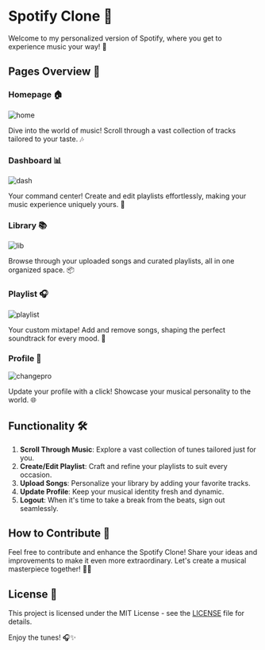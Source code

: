 # Spotify Clone 🎵

Welcome to my personalized version of Spotify, where you get to experience music your way! 🚀

## Pages Overview 📄

### Homepage 🏠
![home](https://github.com/Sakthi-Vikkraman/Spotify-Clone/assets/92562489/050295d4-1db7-49a0-b43b-efd10ade5432)

Dive into the world of music! Scroll through a vast collection of tracks tailored to your taste. 🎶

### Dashboard 📊
![dash](https://github.com/Sakthi-Vikkraman/Spotify-Clone/assets/92562489/7d0fad86-3523-4c24-9d84-50ce10cedc8f)

Your command center! Create and edit playlists effortlessly, making your music experience uniquely yours. 🎉

### Library 📚
![lib](https://github.com/Sakthi-Vikkraman/Spotify-Clone/assets/92562489/c563f583-acfb-4065-aeb1-80cd454dacdb)

Browse through your uploaded songs and curated playlists, all in one organized space. 📦

### Playlist 🎧
![playlist](https://github.com/Sakthi-Vikkraman/Spotify-Clone/assets/92562489/49e8a123-53b7-4865-afa2-c5dce7a4084c)

Your custom mixtape! Add and remove songs, shaping the perfect soundtrack for every mood. 🎵

### Profile 🔄
![changepro](https://github.com/Sakthi-Vikkraman/Spotify-Clone/assets/92562489/f2c14d32-e874-48a2-b951-95db7006ee57)

Update your profile with a click! Showcase your musical personality to the world. 🌐

## Functionality 🛠️

1. **Scroll Through Music**: Explore a vast collection of tunes tailored just for you.
2. **Create/Edit Playlist**: Craft and refine your playlists to suit every occasion.
3. **Upload Songs**: Personalize your library by adding your favorite tracks.
4. **Update Profile**: Keep your musical identity fresh and dynamic.
5. **Logout**: When it's time to take a break from the beats, sign out seamlessly.

## How to Contribute 🤝

Feel free to contribute and enhance the Spotify Clone! Share your ideas and improvements to make it even more extraordinary. Let's create a musical masterpiece together! 🎸🎉

## License 📜

This project is licensed under the MIT License - see the [LICENSE](LICENSE) file for details.

Enjoy the tunes! 🎧✨
